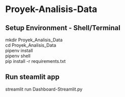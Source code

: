 # Proyek-Analisis-Data
## Setup Environment - Shell/Terminal
mkdir Proyek_Analisis_Data<br>
cd Proyek_Analisis_Data<br>
pipenv install<br>
pipenv shell<br>
pip install -r requirements.txt

## Run steamlit app
streamlit run Dashboard-Streamlit.py
